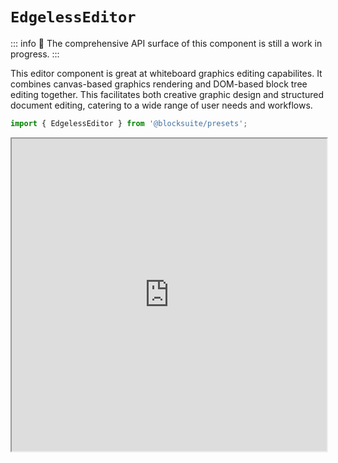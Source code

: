 # `EdgelessEditor`

::: info
🚧 The comprehensive API surface of this component is still a work in progress.
:::

This editor component is great at whiteboard graphics editing capabilites. It combines canvas-based graphics rendering and DOM-based block tree editing together. This facilitates both creative graphic design and structured document editing, catering to a wide range of user needs and workflows.

```ts
import { EdgelessEditor } from '@blocksuite/presets';
```

<iframe src="https://try-blocksuite.vercel.app/starter/?init&mode=edgeless" width="100%" height="500"></iframe>
